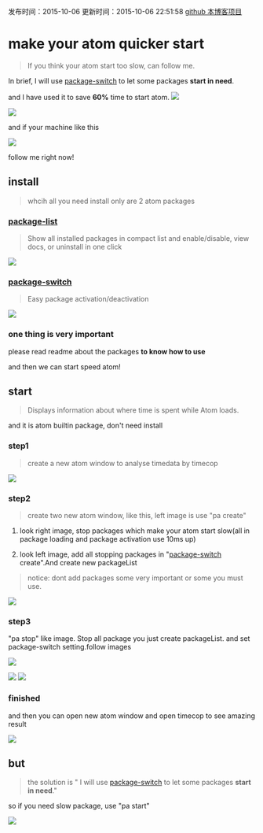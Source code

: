 发布时间：2015-10-06
更新时间：2015-10-06 22:51:58
[github 本博客项目](https://github.com/SimplyY/Blog/)
# make your atom quicker start

> If you think your atom start too slow, can follow me.

In brief, I will use [package-switch](https://atom.io/packages/package-switch) to let some packages **start in need**.

and I have used it to save **60%** time to start atom.
![](http://7xkpdt.com1.z0.glb.clouddn.com/57ad0e3eb4a083a76e3f9db521c3ca58.png)

![](http://7xkpdt.com1.z0.glb.clouddn.com/ee0cb14d158bc5e30ba324e117b732b8.png)

and if your machine like this

![](http://7xkpdt.com1.z0.glb.clouddn.com/25c08467e8b4df81cec291d010000db4.png)

follow me right now!

## install
> whcih all you need install only are 2 atom packages

### [package-list](https://atom.io/packages/package-list)
> Show all installed packages in compact list and enable/disable, view docs, or uninstall in one click

![](http://7xkpdt.com1.z0.glb.clouddn.com/4e15819a0e36c9cd03fb067be30f2e8b.png)


### [package-switch](https://atom.io/packages/package-switch)
> Easy package activation/deactivation

![](http://7xkpdt.com1.z0.glb.clouddn.com/18c4e62f32e71a700561ca36275ddfb4.png)



### one thing is very important
please read readme about the packages **to know how to use**

and then we can start speed atom!



## start
> Displays information about where time is spent while Atom loads.

and it is atom builtin package, don't need install

### step1
> create a new atom window to  analyse timedata by timecop

![](http://7xkpdt.com1.z0.glb.clouddn.com/57ad0e3eb4a083a76e3f9db521c3ca58.png)

### step2
> create two new atom window, like this, left image is use "pa create"

1. look right image, stop packages which make your atom start slow(all in package loading and package activation use 10ms up)

2. look left image, add all stopping packages in "[package-switch](https://atom.io/packages/package-switch) create".And create new packageList
> notice: dont add packages some very important or some you must use.

![](http://7xkpdt.com1.z0.glb.clouddn.com/aabb43f58741ab2e62762b93db1ed160.png)


### step3
"pa stop" like image. Stop all package you just create packageList. and set package-switch setting.follow images

![](http://7xkpdt.com1.z0.glb.clouddn.com/4428afb48e3e62fc7223ee28edfa2509.png)


![](http://7xkpdt.com1.z0.glb.clouddn.com/808f8da7ab703238040d5b52471b53b9.png)
![](http://7xkpdt.com1.z0.glb.clouddn.com/19ae290f2b0b007f6563c259ada87cb0.png)

### finished
and then you can open new atom window and open timecop to see amazing result

![](http://7xkpdt.com1.z0.glb.clouddn.com/ee0cb14d158bc5e30ba324e117b732b8.png)

## but

> the solution is  " I will use [package-switch](https://atom.io/packages/package-switch) to let some packages **start in need**."

so if you need slow package, use "pa start"

![](http://7xkpdt.com1.z0.glb.clouddn.com/f35eeb649db50a10e33fd31a3e803cb6.png)
